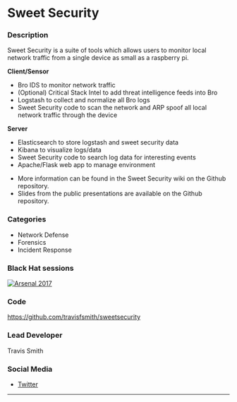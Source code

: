 # Sweet Security

### Description
Sweet Security is a suite of tools which allows users to monitor local network traffic from a single device as small as a raspberry pi.

__Client/Sensor__
- Bro IDS to monitor network traffic
- (Optional) Critical Stack Intel to add threat intelligence feeds into Bro
- Logstash to collect and normalize all Bro logs
- Sweet Security code to scan the network and ARP spoof all local network traffic through the device

__Server__
- Elasticsearch to store logstash and sweet security data
- Kibana to visualize logs/data
- Sweet Security code to search log data for interesting events
- Apache/Flask web app to manage environment

* More information can be found in the Sweet Security wiki on the Github repository.
* Slides from the public presentations are available on the Github repository. 

### Categories
* Network Defense
* Forensics
* Incident Response


### Black Hat sessions
[![Arsenal 2017](https://rawgit.com/toolswatch/badges/master/arsenal/usa/2017.svg)](https://www.toolswatch.org/2017/06/the-black-hat-arsenal-usa-2017-phenomenal-line-up-announced/)


### Code 
https://github.com/travisfsmith/sweetsecurity

### Lead Developer
 Travis Smith

### Social Media 
* [Twitter](https://twitter.com/mrtrav)
----


              
